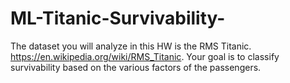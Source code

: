 # ML-Titanic-Survivability-
The dataset you will analyze in this HW is the RMS Titanic. https://en.wikipedia.org/wiki/RMS_Titanic.
Your goal is to classify survivability based on the various factors of the passengers.
